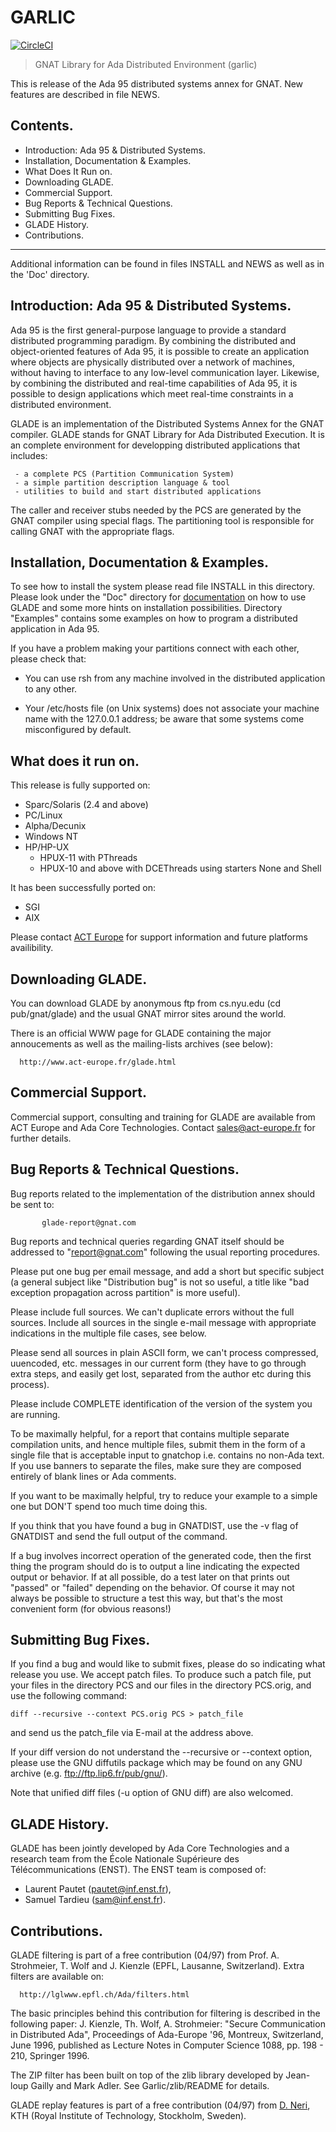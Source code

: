 GARLIC
======

[![CircleCI](https://circleci.com/gh/reznikmm/garlic.svg?style=svg)](https://circleci.com/gh/reznikmm/garlic)

> GNAT Library for Ada Distributed Environment (garlic)

This is release of the Ada 95 distributed systems annex
for GNAT. New features are described in file NEWS.

Contents.
---------
   - Introduction: Ada 95 & Distributed Systems.
   - Installation, Documentation & Examples.
   - What Does It Run on.
   - Downloading GLADE.
   - Commercial Support.
   - Bug Reports & Technical Questions.
   - Submitting Bug Fixes.
   - GLADE History.
   - Contributions.

------------------------------------------------------------------------------ 

Additional information can be found in files INSTALL and NEWS as well
as in the 'Doc' directory.

Introduction: Ada 95 & Distributed Systems.
-------------------------------------------

Ada 95 is the first general-purpose language to provide a standard
distributed programming paradigm. By combining the distributed and
object-oriented features of Ada 95, it is possible to create an
application where objects are physically distributed over a network of
machines, without having to interface to any low-level communication
layer.  Likewise, by combining the distributed and real-time
capabilities of Ada 95, it is possible to design applications which
meet real-time constraints in a distributed environment.

GLADE is an implementation of the Distributed Systems Annex for the
GNAT compiler. GLADE stands for GNAT Library for Ada Distributed
Execution. It is an complete environment for developping distributed
applications that includes: 

     - a complete PCS (Partition Communication System)
     - a simple partition description language & tool
     - utilities to build and start distributed applications

The caller and receiver stubs needed by the PCS are generated by the
GNAT compiler using special flags. The partitioning tool is
responsible for calling GNAT with the appropriate flags.

Installation, Documentation & Examples.
---------------------------------------

To see how to install the system please read file INSTALL in this
directory. Please look under the "Doc" directory for
[documentation](Doc/glade_ug.md) on
how to use GLADE and some more hints on installation possibilities.
Directory "Examples" contains some examples on how to program a
distributed application in Ada 95.

If you have a problem making your partitions connect with each other,
please check that:

  - You can use rsh from any machine involved in the distributed
    application to any other.

  - Your /etc/hosts file (on Unix systems) does not associate your
    machine name with the 127.0.0.1 address; be aware that some systems
    come misconfigured by default.

What does it run on.
--------------------

This release is fully supported on:
  - Sparc/Solaris (2.4 and above)
  - PC/Linux
  - Alpha/Decunix
  - Windows NT
  - HP/HP-UX
    * HPUX-11 with PThreads
    * HPUX-10 and above with DCEThreads using starters None and Shell

It has been successfully ported on:
  - SGI
  - AIX

Please contact [ACT Europe](mailto:sales@act-europe.fr) for support
information and future platforms availibility.

Downloading GLADE.
------------------

You can download GLADE by anonymous ftp from cs.nyu.edu (cd
pub/gnat/glade) and the usual GNAT mirror sites around the world.

There is an official WWW page for GLADE containing the major annoucements
as well as the mailing-lists archives (see below):

      http://www.act-europe.fr/glade.html

Commercial Support.
-------------------

Commercial support, consulting and training for GLADE are available
from ACT Europe and Ada Core Technologies. Contact sales@act-europe.fr
for further details.

Bug Reports & Technical Questions.
----------------------------------

Bug reports related to the implementation of the distribution annex
should be sent to:

		   glade-report@gnat.com

Bug reports and technical queries regarding GNAT itself should be
addressed to "report@gnat.com" following the usual reporting
procedures.

Please put one bug per email message, and add a short but specific
subject (a general subject like "Distribution bug" is not so useful, a
title like "bad exception propagation across partition" is more
useful).

Please include full sources. We can't duplicate errors without the
full sources. Include all sources in the single e-mail message with
appropriate indications in the multiple file cases, see below.

Please send all sources in plain ASCII form, we can't process
compressed, uuencoded, etc. messages in our current form (they have to
go through extra steps, and easily get lost, separated from the author
etc during this process).

Please include COMPLETE identification of the version of the system
you are running.

To be maximally helpful, for a report that contains multiple separate
compilation units, and hence multiple files, submit them in the form
of a single file that is acceptable input to gnatchop i.e. contains no
non-Ada text. If you use banners to separate the files, make sure they
are composed entirely of blank lines or Ada comments.

If you want to be maximally helpful, try to reduce your example to a
simple one but DON'T spend too much time doing this.

If you think that you have found a bug in GNATDIST, use the -v flag of
GNATDIST and send the full output of the command.

If a bug involves incorrect operation of the generated code, then the
first thing the program should do is to output a line indicating the
expected output or behavior. If at all possible, do a test later on
that prints out "passed" or "failed" depending on the behavior. Of
course it may not always be possible to structure a test this way, but
that's the most convenient form (for obvious reasons!)

Submitting Bug Fixes.
---------------------

If you find a bug and would like to submit fixes, please do so indicating
what release you use. We accept patch files. To produce such a patch
file, put your files in the directory PCS and our files in the directory
PCS.orig, and use the following command:

    diff --recursive --context PCS.orig PCS > patch_file

and send us the patch_file via E-mail at the address above.

If your diff version do not understand the --recursive or --context
option, please use the GNU diffutils package which may be found on any
GNU archive (e.g. ftp://ftp.lip6.fr/pub/gnu/).

Note that unified diff files (-u option of GNU diff) are also welcomed.

GLADE History.
--------------

GLADE has been jointly developed by Ada Core Technologies and a research
team from the École Nationale Supérieure des Télécommunications (ENST).
The ENST team is composed of:
- Laurent Pautet (pautet@inf.enst.fr),
- Samuel Tardieu (sam@inf.enst.fr).

Contributions.
---------------

GLADE filtering is part of a free contribution (04/97) from
Prof. A. Strohmeier, T. Wolf and J. Kienzle (EPFL, Lausanne,
Switzerland). Extra filters are available on:

      http://lglwww.epfl.ch/Ada/filters.html

The basic principles behind this contribution for filtering is
described in the following paper: J. Kienzle, Th. Wolf, A. Strohmeier:
"Secure Communication in Distributed Ada", Proceedings of Ada-Europe
'96, Montreux, Switzerland, June 1996, published as Lecture Notes in
Computer Science 1088, pp. 198 - 210, Springer 1996.

The ZIP filter has been built on top of the zlib library developed by 
Jean-loup Gailly and Mark Adler. See Garlic/zlib/README for details.

GLADE replay features is part of a free contribution (04/97) from
[D. Neri](mailto:d92-dne@nada.kth.se),
KTH (Royal Institute of Technology, Stockholm, Sweden).

